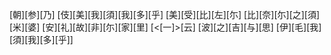 [朝][参][乃] [伎][美][我][須][我][多][乎] [美][受][比][左][尓] [比][奈][尓][之][須][米][婆] [安][礼][故][非][尓][家][里] [<[一]>[云] [波][之][吉][与][思] [伊][毛][我][須][我][多][乎]]

